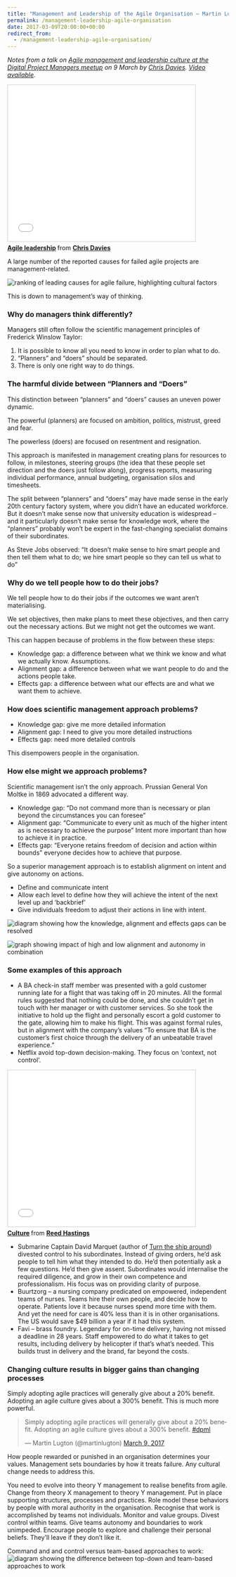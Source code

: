 ```yaml
---
title: "Management and Leadership of the Agile Organisation – Martin Lugton"
permalink: /management-leadership-agile-organisation
date: 2017-03-09T20:00:00+00:00
redirect_from:
  - /management-leadership-agile-organisation/
---
```


*Notes from a talk on [Agile management and leadership culture at the Digital Project Managers meetup](https://www.meetup.com/agileDPML/events/236872368/) on 9 March by [Chris Davies](http://www.aterny.co.uk/). [Video available](https://skillsmatter.com/skillscasts/9614-dpml-march).*

<iframe title="Agile leadership" src="Management%20and%20Leadership%20of%20the%20Agile%20Organisation%20%E2%80%93%20Martin%20Lugton_files/w52AEUPYatItrU.htm" width="427" height="356" frameborder="0" marginwidth="0" marginheight="0" scrolling="no" style="border:1px solid #CCC; border-width:1px; margin-bottom:5px; max-width: 100%;" allowfullscreen=""> </iframe>

<div style="margin-bottom:5px"> <strong> <a href="https://www.slideshare.net/ChrisDavies59/agile-leadership-73088974" title="Agile leadership" target="_blank">Agile leadership</a> </strong> from <strong><a href="https://www.slideshare.net/ChrisDavies59" target="_blank">Chris Davies</a></strong> </div>

A large number of the reported causes for failed agile projects are management-related.

![ranking of leading causes for agile failure, highlighting cultural factors](Management%20and%20Leadership%20of%20the%20Agile%20Organisation%20%E2%80%93%20Martin%20Lugton_files/cultural-causes-for-agile-failure.png)

This is down to management’s way of thinking.

### Why do managers think differently?

Managers still often follow the scientific management principles of Frederick Winslow Taylor:

1. It is possible to know all you need to know in order to plan what to do.
2. “Planners” and “doers” should be separated.
3. There is only one right way to do things.

### The harmful divide between “Planners and “Doers”

This distinction between “planners” and “doers” causes an uneven power dynamic.

The powerful (planners) are focused on ambition, politics, mistrust, greed and fear.

The powerless (doers) are focused on resentment and resignation.

This approach is manifested in management creating plans for resources to follow, in milestones, steering groups (the idea that these people set direction and the doers just follow along), progress reports, measuring individual performance, annual budgeting, organisation silos and timesheets.

The split between “planners” and “doers” may have made sense in the early 20th century factory system, where you didn’t have an educated workforce. But it doesn’t make sense now that university education is widespread – and it particularly doesn’t make sense for knowledge work, where the “planners” probably won’t be expert in the fast-changing specialist domains of their subordinates.

As Steve Jobs observed:
“It doesn’t make sense to hire smart people and then tell them what to do; we hire smart people so they can tell us what to do”

### Why do we tell people how to do their jobs?

We tell people how to do their jobs if the outcomes we want aren’t materialising.

We set objectives, then make plans to meet these objectives, and then carry out the necessary actions.
But we might not get the outcomes we want.

This can happen because of problems in the flow between these steps:

- Knowledge gap: a difference between what we think we know and what we actually know. Assumptions.
- Alignment gap: a difference between what we want people to do and the actions people take.
- Effects gap: a difference between what our effects are and what we want them to achieve.

### How does scientific management approach problems?

- Knowledge gap: give me more detailed information
- Alignment gap: I need to give you more detailed instructions
- Effects gap: need more detailed controls

This disempowers people in the organisation.

### How else might we approach problems?

Scientific management isn’t the only approach. Prussian General Von Moltke in 1869 advocated a different way.

- Knowledge gap: “Do not command more than is necessary or plan beyond the circumstances you can foresee”
- Alignment gap: “Communicate to every unit as much of the higher intent as is necessary to achieve the purpose” Intent more important than how to achieve it in practice.
- Effects gap: “Everyone retains freedom of decision and action within bounds” everyone decides how to achieve that purpose.

So a superior management approach is to establish alignment on intent and give autonomy on actions.

- Define and communicate intent
- Allow each level to define how they will achieve the intent of the next level up and ‘backbrief’
- Give individuals freedom to adjust their actions in line with intent.

![diagram showing how the knowledge, alignment and effects gaps can be resolved](Management%20and%20Leadership%20of%20the%20Agile%20Organisation%20%E2%80%93%20Martin%20Lugton_files/directed-opportunism.png)

![graph showing impact of high and low alignment and autonomy in combination](Management%20and%20Leadership%20of%20the%20Agile%20Organisation%20%E2%80%93%20Martin%20Lugton_files/alignment-and-autonomy-axes.png)

### Some examples of this approach

- A BA check-in staff member was presented with a gold customer running late for a flight that was taking off in 20 minutes. All the formal rules suggested that nothing could be done, and she couldn’t get in touch with her manager or with customer services. So she took the initiative to hold up the flight and personally escort a gold customer to the gate, allowing him to make his flight. This was against formal rules, but in alignment with the company’s values “To ensure that BA is the customer’s first choice through the delivery of an unbeatable travel experience.”
- Netflix avoid top-down decision-making. They focus on ‘context, not control’.

<iframe loading="lazy" title="Culture" src="Management%20and%20Leadership%20of%20the%20Agile%20Organisation%20%E2%80%93%20Martin%20Lugton_files/vAdYqTSGuIDFig.htm" width="427" height="356" frameborder="0" marginwidth="0" marginheight="0" scrolling="no" style="border:1px solid #CCC; border-width:1px; margin-bottom:5px; max-width: 100%;" allowfullscreen=""> </iframe>

<div style="margin-bottom:5px"> <strong> <a href="https://www.slideshare.net/reed2001/culture-1798664" title="Culture" target="_blank">Culture</a> </strong> from <strong><a href="https://www.slideshare.net/reed2001" target="_blank">Reed Hastings</a></strong> </div>

- Submarine Captain David Marquet (author of [Turn the ship around](http://www.davidmarquet.com/our-story/)) divested control to his subordinates. Instead of giving orders, he’d ask people to tell him what they intended to do. He’d then potentially ask a few questions. He’d then give assent. Subordinates would internalise the required diligence, and grow in their own competence and professionalism. His focus was on providing clarity of purpose.
- Buurtzorg – a nursing company predicated on empowered, independent teams of nurses. Teams hire their own people, and decide how to operate. Patients love it because nurses spend more time with them. And yet the need for care is 40% less than it is in other organisations. The US would save $49 billion a year if it had this system.
- Favi – brass foundry. Legendary for on-time delivery, having not missed a deadline in 28 years. Staff empowered to do what it takes to get results, including delivery by helicopter if that’s what’s needed. This builds trust in delivery and the brand, far beyond the costs.

### Changing culture results in bigger gains than changing processes

Simply adopting agile practices will generally give about a 20% benefit.
Adopting an agile culture gives about a 300% benefit. This is much more powerful.

<blockquote class="twitter-tweet"><p lang="en" dir="ltr">Simply adopting agile practices will generally give about a 20% benefit. Adopting an agile culture gives about a 300% benefit. <a href="https://twitter.com/hashtag/dpml?src=hash&amp;ref_src=twsrc%5Etfw">#dpml</a></p>&mdash; Martin Lugton (@martinlugton) <a href="https://twitter.com/martinlugton/status/839920192981516288?ref_src=twsrc%5Etfw">March 9, 2017</a></blockquote> <script async src="https://platform.twitter.com/widgets.js" charset="utf-8"></script>

How people rewarded or punished in an organisation determines your values. Management sets boundaries by how it treats failure. Any cultural change needs to address this.

You need to evolve into theory Y management to realise benefits from agile. Change from theory X management to theory Y management.
Put in place supporting structures, processes and practices.
Role model these behaviors by people with moral authority in the organisation.
Recognise that work is accomplished by teams not individuals. Monitor and value groups.
Divest control within teams. Give teams autonomy and boundaries to work unimpeded.
Encourage people to explore and challenge their personal beliefs. They’ll leave if they don’t like it.

Command and and control versus team-based approaches to work:
![diagram showing the difference between top-down and team-based approaches to work](Management%20and%20Leadership%20of%20the%20Agile%20Organisation%20%E2%80%93%20Martin%20Lugton_files/top-down-teams-versus-self-managing.png)